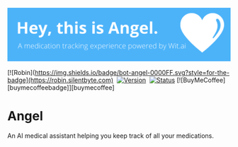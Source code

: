 ![](angel.png)

[![Robin](https://img.shields.io/badge/bot-angel-0000FF.svg?style=for-the-badge](https://robin.silentbyte.com)&nbsp;
[![Version](https://img.shields.io/badge/version-1.0-05A5CC.svg?style=for-the-badge)](https://robin.silentbyte.com)&nbsp;
[![Status](https://img.shields.io/badge/status-live-00B20E.svg?style=for-the-badge)](https://robin.silentbyte.com)
[![BuyMeCoffee][buymecoffeebadge]][buymecoffee]

# Angel

An AI medical assistant helping you keep track of all your medications.
